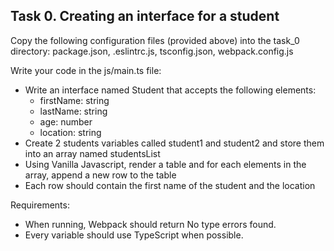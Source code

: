 ## Task 0. Creating an interface for a student

Copy the following configuration files (provided above) into the task_0 directory: package.json, .eslintrc.js, tsconfig.json, webpack.config.js

Write your code in the js/main.ts file:
- Write an interface named Student that accepts the following elements:
  - firstName: string
  - lastName: string
  - age: number
  - location: string
- Create 2 students variables called student1 and student2 and store them into an array named studentsList
- Using Vanilla Javascript, render a table and for each elements in the array, append a new row to the table
- Each row should contain the first name of the student and the location

Requirements:
- When running, Webpack should return No type errors found.
- Every variable should use TypeScript when possible.